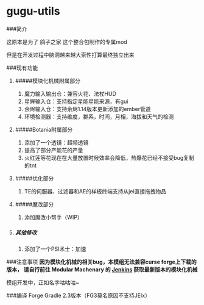 # gugu-utils

###简介

这原本是为了 鸽子之家 这个整合包制作的专属mod

但是在开发过程中脑洞越来越大索性打算最终独立出来

###现有功能

1. #####模块化机械附属部分
    1. 魔力输入输出仓：兼容火花、法杖HUD
    2. 星辉输入仓：支持指定星能星能来源，有gui
    3. 余烬输入仓：支持余烬1.14版本更新添加的ember管道
    4. 环境检测器：支持维度，群系，时间，月相，海拔和天气的检测
2. #####Botania附属部分
    1. 添加了一个透镜：超频透镜
    2. 提高了部分产能花的产量
    3. 火红莲等花现在在大量放置时候效率会降低，热爆花已经不接受bug复制的tnt
3. #####优化部分
    1. TE的伺服器、过滤器和AE的样板终端支持从jei直接拖拽物品
4. #####魔改部分
    1. 添加魔改小帮手（WIP）
    
5. ##### 其他修改
    1. 添加了一个PSI术士：加速


###注意事项
**因为模块化机械的相关bug，本模组无法兼容curse forge上下载的版本，
请自行前往 Modular Machenary 的 [Jenkins](https://jenkins.hellfiredev.net/job/ModularMachinery/job/master/) 获取最新版本的模块化机械**

模组开发中，正如名字咕咕咕~

###编译
Forge Gradle 2.3版本（FG3莫名原因不支持JEIx）